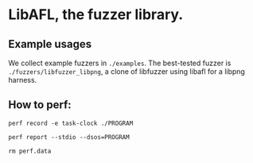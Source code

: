 
# LibAFL, the fuzzer library.


## Example usages

We collect example fuzzers in `./examples`.
The best-tested fuzzer is `./fuzzers/libfuzzer_libpng`, a clone of libfuzzer using libafl for a libpng harness.

## How to perf:

```
perf record -e task-clock ./PROGRAM

perf report --stdio --dsos=PROGRAM

rm perf.data
```
